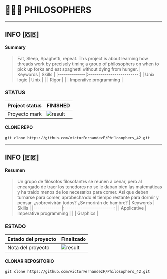 # :older_man::spaghetti::older_man: PHILOSOPHERS

<hr>

## INFO [:gb:]

#### Summary
> Eat, Sleep, Spaghetti, repeat. This project is about learning how threads work by precisely timing a group of philosophers on when to pick up forks and eat spaghetti without dying from hunger.
|   Keywords   |           Skills          |
|--------------|:-------------------------:|
| Unix logic   |           Unix            |
|              |           Rigor           |
|              |   Imperative programming  |

### STATUS

| Project status | FINISHED                |
|--------------|---------------------------|
| Proyecto mark |   ![result](https://img.shields.io/badge/RESULT-100%25-green) |

#### CLONE REPO
~~~~~
git clone https://github.com/victorFernandezF/Philosophers_42.git
~~~~~

<hr>

## INFO [:es:]

#### Resumen 
> Un grupo de filósofos filosofantes se reunen a cenar, pero al encargado de traer los tenedores no se le daban bien las matemáticas y ha traido menos de los necesarios para comer. Así que deben turnarse para comer, aprobechando el tiempo restante para dormir y pensar. ¿sobrevivirán todos? ¿Se morirán de hambre?
|   Keywords   |           Skills          |
|--------------|:-------------------------:|
| Applicative  |   Imperative programming  |
|              |          Graphics         |

### ESTADO

| Estado del proyecto | Finalizado         |
|--------------|---------------------------|
| Nota del proyecto   | ![result](https://img.shields.io/badge/RESULTADO-100%25-green)|


#### CLONAR REPOSITORIO
~~~~~
git clone https://github.com/victorFernandezF/Philosophers_42.git
~~~~~
